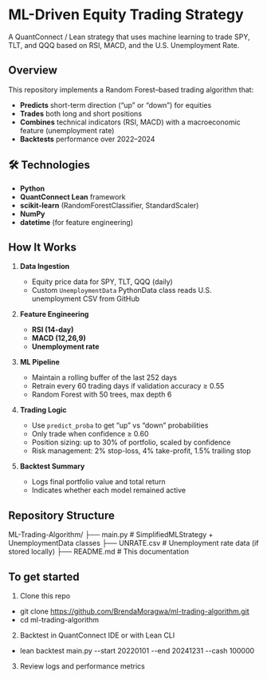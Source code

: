 # ML-Driven Equity Trading Strategy

A QuantConnect / Lean strategy that uses machine learning to trade SPY, TLT, and QQQ based on RSI, MACD, and the U.S. Unemployment Rate.

## Overview

This repository implements a Random Forest–based trading algorithm that:

- **Predicts** short-term direction (“up” or “down”) for equities  
- **Trades** both long and short positions  
- **Combines** technical indicators (RSI, MACD) with a macroeconomic feature (unemployment rate)  
- **Backtests** performance over 2022–2024  

## 🛠 Technologies

- **Python**  
- **QuantConnect Lean** framework  
- **scikit-learn** (RandomForestClassifier, StandardScaler)  
- **NumPy**  
- **datetime** (for feature engineering)  

## How It Works

1. **Data Ingestion**  
   - Equity price data for SPY, TLT, QQQ (daily)  
   - Custom `UnemploymentData` PythonData class reads U.S. unemployment CSV from GitHub  

2. **Feature Engineering**  
   - **RSI (14-day)**  
   - **MACD (12,26,9)**  
   - **Unemployment rate**  

3. **ML Pipeline**  
   - Maintain a rolling buffer of the last 252 days  
   - Retrain every 60 trading days if validation accuracy ≥ 0.55  
   - Random Forest with 50 trees, max depth 6  

4. **Trading Logic**  
   - Use `predict_proba` to get “up” vs “down” probabilities  
   - Only trade when confidence ≥ 0.60  
   - Position sizing: up to 30% of portfolio, scaled by confidence  
   - Risk management: 2% stop-loss, 4% take-profit, 1.5% trailing stop  

5. **Backtest Summary**  
   - Logs final portfolio value and total return  
   - Indicates whether each model remained active  

## Repository Structure

ML-Trading-Algorithm/
├── main.py                  # SimplifiedMLStrategy + UnemploymentData classes
├── UNRATE.csv               # Unemployment rate data (if stored locally)
├── README.md                # This documentation

## To get started
1. Clone this repo
- git clone https://github.com/BrendaMoragwa/ml-trading-algorithm.git
- cd ml-trading-algorithm
  
2. Backtest in QuantConnect IDE or with Lean CLI
- lean backtest main.py --start 20220101 --end 20241231 --cash 100000

3. Review logs and performance metrics



